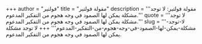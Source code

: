 +++
author = "فولتير"
title = "مقولة فولتير"
description = '''مقولة فولتير: لا توجد مشكلة يمكن لها الصمود في وجه هجوم من التفكير المدعوم.'''
quote = '''لا توجد مشكلة يمكن لها الصمود في وجه هجوم من التفكير المدعوم.'''
slug = '''لا-توجد-مشكلة-يمكن-لها-الصمود-في-وجه-هجوم-من-التفكير-المدعوم'''
+++
لا توجد مشكلة يمكن لها الصمود في وجه هجوم من التفكير المدعوم.
